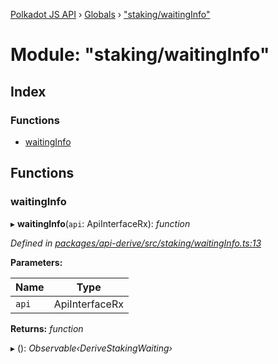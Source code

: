 [Polkadot JS API](../README.md) › [Globals](../globals.md) › ["staking/waitingInfo"](_staking_waitinginfo_.md)

# Module: "staking/waitingInfo"

## Index

### Functions

* [waitingInfo](_staking_waitinginfo_.md#waitinginfo)

## Functions

###  waitingInfo

▸ **waitingInfo**(`api`: ApiInterfaceRx): *function*

*Defined in [packages/api-derive/src/staking/waitingInfo.ts:13](https://github.com/polkadot-js/api/blob/f1b6268784/packages/api-derive/src/staking/waitingInfo.ts#L13)*

**Parameters:**

Name | Type |
------ | ------ |
`api` | ApiInterfaceRx |

**Returns:** *function*

▸ (): *Observable‹DeriveStakingWaiting›*
